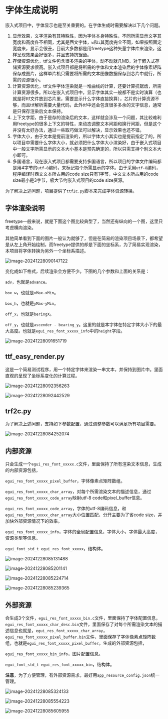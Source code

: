 # 字体生成说明

嵌入式项目中，字体显示也是至关重要的。在字体生成时需要解决以下几个问题。

1. 显示效果，文字渲染有其特殊性，因为字体本身特殊性，不同所需显示文字其宽度和高度各不相同，尤其是西文字体，`w`和`i`其宽度完全不同，如果按照固定宽度来，显示会很丑，目前大多数都是用freetype这种矢量字体库来渲染，这样呈现效果会好很多，并且支持抗锯齿。
2. 存储资源优化，ttf文件包含很多渲染的字体，动不动就几MB，对于嵌入式存储资源要求很高。嵌入式项目都是将所需的字体和文本渲染后的字体像素矩阵保存成图片，这样单片机只需要将所需的文本图像数据保存到芯片中就行，所需的资源很小。
3. 计算资源优化，ttf文件字体渲染就是一堆曲线的计算，还要计算抗锯齿，所需计算资源很多。所以在嵌入式项目中，显示字体其实一般都不是实时演算（也就是将ttf文件放到芯片里，需要显示什么字体直接换算），芯片的计算资源不够，而且ttf解析需要大量代码，此外ttf中还会包含很多多余的文字信息，通常是只保存渲染后文本保持。
4. 上下文字距，由于是存的渲染后的文本，这样就会涉及一个问题，其比较难利用freetype的很多上下文的特性，来动态调整文本间距和换行间距，但是这个并没有太好办法，通过一些取巧做法可以解决，显示效果也还不错。
5. 字体大小，由于文本是提前渲染的，所以字体大小其实也是提前指定了的，所以项目中需要什么字体大小，就必须把什么字体大小渲染好，由于嵌入式项目中一般文字所需显示的文本大小基本是预先确定的，所以只需支持个别文本大小即可。
6. 多国语言，现在嵌入式项目都需要支持多国语言，所以项目的字体文件编码都是用4字节的`utf-8`编码，来标记每个所需显示的字体。由于采用`utf-8`编码，程序编译时西文文本所占用的code size只有1字节，中文文本所占用的code size最小是3字节，极大节约嵌入式项目的code size资源。

为了解决上述问题，项目提供了`ttf2c.py`脚本来完成字体资源转换。





## 字体渲染说明

freetype一般来说，就是下面这个图比较典型了，当然还有纵向的一个图，这里只考虑横向渲染。

其他简单看到下面的图片一般认为就够了，但是在简易的渲染项目场景下，都希望是从左上角开始绘制，而freetype提供的却是下面的坐标系，为了简易实现渲染，本项目将字体转换为另外一个坐标系描述。

![image-20241228090147122](https://markdown-1306347444.cos.ap-shanghai.myqcloud.com/img/image-20241228090147122.png)



变化成如下格式，后续渲染会方便不少。下图的几个参数和上面的关系是：

`adv`，也就是`advance`。

`box_w`，也就是`xMax-xMin`。

`box_h`，也就是`yMax-yMin`。

`off_x`，也就是`beringX`。

`off_y`，也就是`ascender - bearing_y`。这里的就是本字体在特定字体大小下的最大高度。也就是`egui_res_font_xxxxx_info`中的`height`字段。

![image-20241228091651719](https://markdown-1306347444.cos.ap-shanghai.myqcloud.com/img/image-20241228091651719.png)





## ttf_easy_render.py

这是一个简易测试程序，用一个特定字体来渲染一串文本，并保持到图片中。里面直观的呈现了坐标系变化的计算过程。



![image-20241228092356263](https://markdown-1306347444.cos.ap-shanghai.myqcloud.com/img/image-20241228092356263.png)



![image-20241228092442529](https://markdown-1306347444.cos.ap-shanghai.myqcloud.com/img/image-20241228092442529.png)







## trf2c.py

为了解决上述问题，支持如下参数配置，通过调整参数可以满足所有项目需要。

![image-20241228084252074](https://markdown-1306347444.cos.ap-shanghai.myqcloud.com/img/image-20241228084252074.png)



## 内部资源

只会生成一个`egui_res_font_xxxxx.c`文件，里面保持了所有渲染文本信息，生成的内部资源包括，

`egui_res_font_xxxxx_pixel_buffer`，字体像素点矩阵数组。

`egui_res_font_xxxxx_char_array`，对每个所需渲染文本的描述信息，通过`egui_res_font_xxxxx_code_array`映射utf-8 code和pixel_buffer信息。

`egui_res_font_xxxxx_code_array`，字体的utf-8编码信息，和`egui_res_font_xxxxx_char_array`大小位置匹配，分开主要为了省code size，并加快外部资源情况下的效率。

`egui_res_font_xxxxx_info`，字体的全局配置信息，字体大小，字体最大高度，资源类型等信息。

`egui_font_std_t egui_res_font_xxxxx`，结构体。

![image-20241228085131488](https://markdown-1306347444.cos.ap-shanghai.myqcloud.com/img/image-20241228085131488.png)



![image-20241228085201141](https://markdown-1306347444.cos.ap-shanghai.myqcloud.com/img/image-20241228085201141.png)



![image-20241228085224714](https://markdown-1306347444.cos.ap-shanghai.myqcloud.com/img/image-20241228085224714.png)



![image-20241228085239365](https://markdown-1306347444.cos.ap-shanghai.myqcloud.com/img/image-20241228085239365.png)









## 外部资源

会生成3个文件，`egui_res_font_xxxxx_bin.c`文件，里面保持了字体配置信息，`egui_res_font_xxxxx_char_desc.bin`文件，里面保存了对每个所需渲染文本的描述信息也就是，`egui_res_font_xxxxx_char_array`，`egui_res_font_xxxxx_pixel_buffer.bin`文件，里面保存了字体像素点矩阵数组，也就是`egui_res_font_xxxxx_pixel_buffer`。生成的外部资源包括，

`egui_res_font_xxxxx_bin_info`，图片配置信息。

`egui_font_std_t egui_res_font_xxxxx_bin`，结构体。

**注意**，为了方便管理，有外部资源需求，最好用`app_resource_config.json`统一管理。

![image-20241228085324133](https://markdown-1306347444.cos.ap-shanghai.myqcloud.com/img/image-20241228085324133.png)



![image-20241228085554223](https://markdown-1306347444.cos.ap-shanghai.myqcloud.com/img/image-20241228085554223.png)



![image-20241228085605955](https://markdown-1306347444.cos.ap-shanghai.myqcloud.com/img/image-20241228085605955.png)
